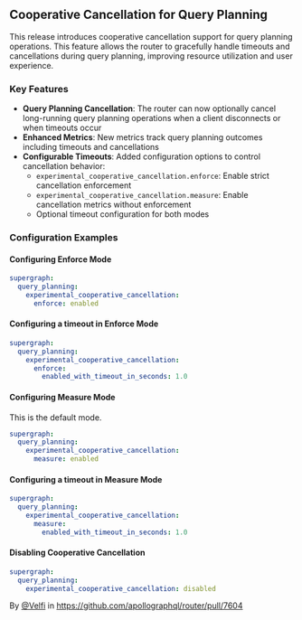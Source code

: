 ## Cooperative Cancellation for Query Planning

This release introduces cooperative cancellation support for query planning operations. This feature allows the router
to gracefully handle timeouts and cancellations during query planning, improving resource utilization and user experience.

### Key Features

- **Query Planning Cancellation**: The router can now optionally cancel long-running query planning operations when a client disconnects or when timeouts occur
- **Enhanced Metrics**: New metrics track query planning outcomes including timeouts and cancellations
- **Configurable Timeouts**: Added configuration options to control cancellation behavior:
  - `experimental_cooperative_cancellation.enforce`: Enable strict cancellation enforcement
  - `experimental_cooperative_cancellation.measure`: Enable cancellation metrics without enforcement
  - Optional timeout configuration for both modes

### Configuration Examples

#### Configuring Enforce Mode

```yaml
supergraph:
  query_planning:
    experimental_cooperative_cancellation:
      enforce: enabled
```

#### Configuring a timeout in Enforce Mode

```yaml
supergraph:
  query_planning:
    experimental_cooperative_cancellation:
      enforce:
        enabled_with_timeout_in_seconds: 1.0
```

#### Configuring Measure Mode

This is the default mode.

```yaml
supergraph:
  query_planning:
    experimental_cooperative_cancellation:
      measure: enabled
```

#### Configuring a timeout in Measure Mode

```yaml
supergraph:
  query_planning:
    experimental_cooperative_cancellation:
      measure:
        enabled_with_timeout_in_seconds: 1.0
```

#### Disabling Cooperative Cancellation

```yaml
supergraph:
  query_planning:
    experimental_cooperative_cancellation: disabled
```

By [@Velfi](https://github.com/Velfi) in https://github.com/apollographql/router/pull/7604
